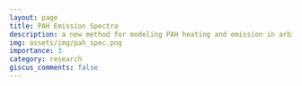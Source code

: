 ```yaml
---
layout: page
title: PAH Emission Spectra
description: a new method for modeling PAH heating and emission in arbitrary radiation environments
img: assets/img/pah_spec.png
importance: 3
category: research
giscus_comments: false
---
```


